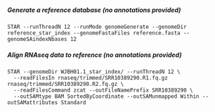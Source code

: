 ##### Generate a reference database (no annotations provided)
`STAR --runThreadN 12 --runMode genomeGenerate --genomeDir reference_star_index --genomeFastaFiles reference.fasta --genomeSAindexNbases 12`

##### Align RNAseq data to reference (no annotations provided)
```
STAR --genomeDir WJBH01.1_star_index/ --runThreadN 12 \ 
  --readFilesIn rnaseq/trimmed/SRR10389290.R1.fq.gz rnaseq/trimmed/SRR10389290.R2.fq.gz \ 
  --readFilesCommand zcat --outFileNamePrefix SRR10389290 \ 
  --outSAMtype BAM SortedByCoordinate --outSAMunmapped Within --outSAMattributes Standard
```
